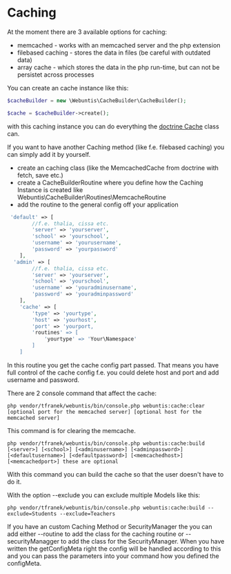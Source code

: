 # Caching 

At the moment there are 3 available options for caching:

* memcached - works with an memcached server and the php extension
* filebased caching - stores the data in files (be careful with outdated data)
* array cache - which stores the data in the php run-time, but can not be persistet across processes

You can create an cache instance like this:

```php
$cacheBuilder = new \Webuntis\CacheBuilder\CacheBuilder();

$cache = $cacheBuilder->create();
```

with this caching instance you can do everything the [doctrine Cache](http://docs.doctrine-project.org/projects/doctrine-orm/en/latest/reference/caching.html) class can.

If you want to have another Caching method (like f.e. filebased caching) you can simply add it by yourself.

* create an caching class (like the MemcachedCache from doctrine with fetch, save etc.)
* create a CacheBuilderRoutine where you define how the Caching Instance is created like Webuntis\CacheBuilder\Routines\MemcacheRoutine
* add the routine to the general config off your application

```php
 'default' => [
        //f.e. thalia, cissa etc.
        'server' => 'yourserver',
        'school' => 'yourschool',
        'username' => 'yourusername',
        'password' => 'yourpassword'
    ],
  'admin' => [
        //f.e. thalia, cissa etc.
        'server' => 'yourserver',
        'school' => 'yourschool',
        'username' => 'youradminusername',
        'password' => 'youradminpassword'
    ],
    'cache' => [
        'type' => 'yourtype',
        'host' => 'yourhost',
        'port' => 'yourport,
        'routines' => [
            'yourtype' => 'Your\Namespace'
        ]
    ]
```

In this routine you get the cache config part passed. That means you have full control of the cache config f.e. you could delete host and port and add username and password.

There are 2 console command that affect the cache:

```shell
php vendor/tfranek/webuntis/bin/console.php webuntis:cache:clear [optional port for the memcached server] [optional host for the memcached server]
```

This command is for clearing the memcache.

```shell
php vendor/tfranek/webuntis/bin/console.php webuntis:cache:build [<server>] [<school>] [<adminusername>] [<adminpassword>] [<defaultusername>] [<defaultpassword>] [<memcachedhost>] [<memcachedport>] these are optional
```

With this command you can build the cache so that the user doesn't have to do it.

With the option --exclude you can exclude multiple Models like this:

```shell
php vendor/tfranek/webuntis/bin/console.php webuntis:cache:build --exclude=Students --exclude=Teachers
```

If you have an custom Caching Method or SecurityManager the you can add either --routine to add the class for the caching routine or --securityManagger to add the class for the SecurityManager. When you have written the getConfigMeta right the config will be handled according to this and you can pass the parameters into your command how you defined the configMeta.